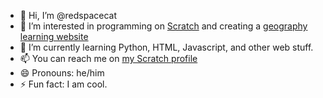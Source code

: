 - 👋 Hi, I’m @redspacecat
- 👀 I’m interested in programming on [Scratch](https://scratch.mit.edu/) and creating a [geography learning website](https://geographygenius.github.io)
- 🌱 I’m currently learning Python, HTML, Javascript, and other web stuff.
- 📫 You can reach me on [my Scratch profile](https://scratch.mit.edu/users/redspacecat#comments)
- 😄 Pronouns: he/him
- ⚡ Fun fact: I am cool.

<!---
redspacecat/redspacecat is a ✨ special ✨ repository because its `README.md` (this file) appears on your GitHub profile.
You can click the Preview link to take a look at your changes.
--->
<!---- 💞️ I’m looking to collaborate on ... --->
